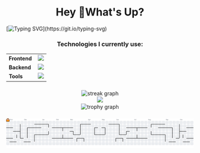 <h1 align='center'>Hey 👋What's Up?</h1>

[![Typing SVG](https://readme-typing-svg.herokuapp.com?color=ba60ff&lines=Full-stack+Developer.)](https://git.io/typing-svg)

###

<h3 align="center">Technologies I currently use:</h3>
<table align="center">
  <tr>
    <td style="font-weight: bold; padding-right: 10px; vertical-align: center;">Frontend</td>
    <td>
      <img height="40" src="https://skillicons.dev/icons?i=ts,js,nextjs,tailwind" />
    </td>
  </tr>
  <tr>
    <td style="font-weight: bold; padding-right: 10px; vertical-align: center;">Backend</td>
    <td>
      <img height="40" src="https://skillicons.dev/icons?i=ts,js,bun,nodejs,postgres,mongo" />
    </td>
  </tr>
  <tr>
    <td style="font-weight: bold; padding-right: 10px; vertical-align: center;">Tools</td>
    <td>
      <img height="40" src="https://skillicons.dev/icons?i=prisma,docker,git,github,vscode,arch" />
    </td>
  </tr>
</table>

###

<div align='center'>
  <img src='https://streak-stats.demolab.com?user=levisantosp&locale=en&mode=daily&theme=tokyonight&hide_border=false&border_radius=5&order=3' height='180em' alt='streak graph'  />
</div>

<div align='center'>
  <img height='220em' src='https://github-readme-stats.vercel.app/api/top-langs/?username=levisantosp&layout=compact&langs_count=10&theme=tokyonight&cache_seconds=21600' />
</div>

<div align='center'>
  <img src='https://github-profile-trophy.vercel.app?username=levisantosp&theme=tokyonight&column=-1&row=1&margin-w=8&margin-h=8&no-bg=false&no-frame=false&order=4' height='180em' alt='trophy graph'  />
</div>

<div align='center'>
  <a href='https://github.com/levisantosp'>
  </a>
</div>

###

<picture>
  <source media='(prefers-color-scheme: dark)' srcset='https://raw.githubusercontent.com/levisantosp/levisantosp/output/pacman-contribution-graph-dark.svg'>
  <source media='(prefers-color-scheme: light)' srcset='https://raw.githubusercontent.com/levisantosp/levisantosp/output/pacman-contribution-graph.svg'>
  <img alt='pacman contribution graph' src='https://raw.githubusercontent.com/levisantosp/levisantosp/output/pacman-contribution-graph.svg'>
</picture>

<!-- ![Snake animation](https://github.com/levisantosp/levisantosp/blob/output/github-contribution-grid-snake.svg) -->

###
